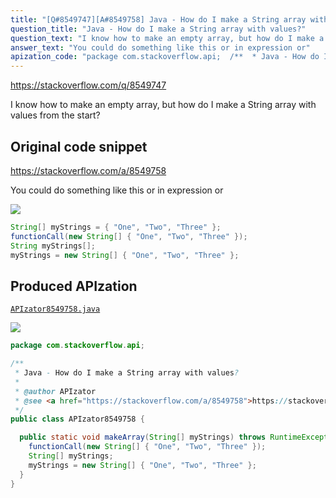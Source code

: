 ```yaml
---
title: "[Q#8549747][A#8549758] Java - How do I make a String array with values?"
question_title: "Java - How do I make a String array with values?"
question_text: "I know how to make an empty array, but how do I make a String array with values from the start?"
answer_text: "You could do something like this or in expression or"
apization_code: "package com.stackoverflow.api;  /**  * Java - How do I make a String array with values?  *  * @author APIzator  * @see <a href=\"https://stackoverflow.com/a/8549758\">https://stackoverflow.com/a/8549758</a>  */ public class APIzator8549758 {    public static void makeArray(String[] myStrings) throws RuntimeException {     functionCall(new String[] { \"One\", \"Two\", \"Three\" });     String[] myStrings;     myStrings = new String[] { \"One\", \"Two\", \"Three\" };   } }"
---
```


https://stackoverflow.com/q/8549747

I know how to make an empty array, but how do I make a String array with values from the start?



## Original code snippet

https://stackoverflow.com/a/8549758

You could do something like this
or in expression
or

<div class="code-logo"><img src="/stackoverflow.png" /></div>

```java
String[] myStrings = { "One", "Two", "Three" };
functionCall(new String[] { "One", "Two", "Three" });
String myStrings[];
myStrings = new String[] { "One", "Two", "Three" };
```

## Produced APIzation

[`APIzator8549758.java`](https://github.com/pasqualesalza/apization-temp-data/raw/master/search/APIzator8549758.java)

<div class="code-logo"><img src="/apizator.png" /></div>

```java
package com.stackoverflow.api;

/**
 * Java - How do I make a String array with values?
 *
 * @author APIzator
 * @see <a href="https://stackoverflow.com/a/8549758">https://stackoverflow.com/a/8549758</a>
 */
public class APIzator8549758 {

  public static void makeArray(String[] myStrings) throws RuntimeException {
    functionCall(new String[] { "One", "Two", "Three" });
    String[] myStrings;
    myStrings = new String[] { "One", "Two", "Three" };
  }
}

```